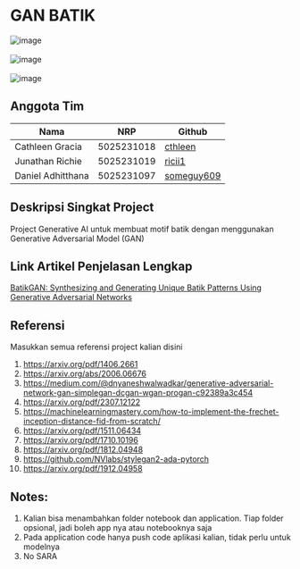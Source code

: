 # GAN BATIK

![image](https://github.com/user-attachments/assets/89cb82ea-f919-46f3-ab3e-535457813679)
<br><br>
![image](https://github.com/user-attachments/assets/3ecf6789-a8f7-4240-ae69-915ad938061c)
<br><br>
![image](https://github.com/user-attachments/assets/9762d707-8933-4df3-9a93-29aebfc69a67)


## Anggota Tim
| Nama       | NRP        | Github  |
|------------|------------|---------|
| Cathleen Gracia     | 5025231018 | [cthleen](https://github.com/cthleen) |
| Junathan Richie | 5025231019 | [ricii1](https://github.com/ricii1) |
| Daniel Adhitthana | 5025231097 | [someguy609](https://github.com/someguy609) |

## Deskripsi Singkat Project
Project Generative AI untuk membuat motif batik dengan menggunakan Generative Adversarial Model (GAN)

## Link Artikel Penjelasan Lengkap
[BatikGAN: Synthesizing and Generating Unique Batik Patterns Using Generative Adversarial Networks](https://medium.com/@kecivi0/batikgan-synthesizing-and-generating-unique-batik-patterns-using-generative-adversarial-networks-920fe2514c44)

## Referensi
Masukkan semua referensi project kalian disini
1. https://arxiv.org/pdf/1406.2661
2. https://arxiv.org/abs/2006.06676
3. https://medium.com/@dnyaneshwalwadkar/generative-adversarial-network-gan-simplegan-dcgan-wgan-progan-c92389a3c454
4. https://arxiv.org/pdf/2307.12122
5. https://machinelearningmastery.com/how-to-implement-the-frechet-inception-distance-fid-from-scratch/
6. https://arxiv.org/pdf/1511.06434
7. https://arxiv.org/pdf/1710.10196
8. https://arxiv.org/pdf/1812.04948
9. https://github.com/NVlabs/stylegan2-ada-pytorch
10. https://arxiv.org/pdf/1912.04958

## Notes:
1. Kalian bisa menambahkan folder notebook dan application. Tiap folder opsional, jadi boleh app nya atau notebooknya saja 
2. Pada application code hanya push code aplikasi kalian, tidak perlu untuk modelnya
3. No SARA
